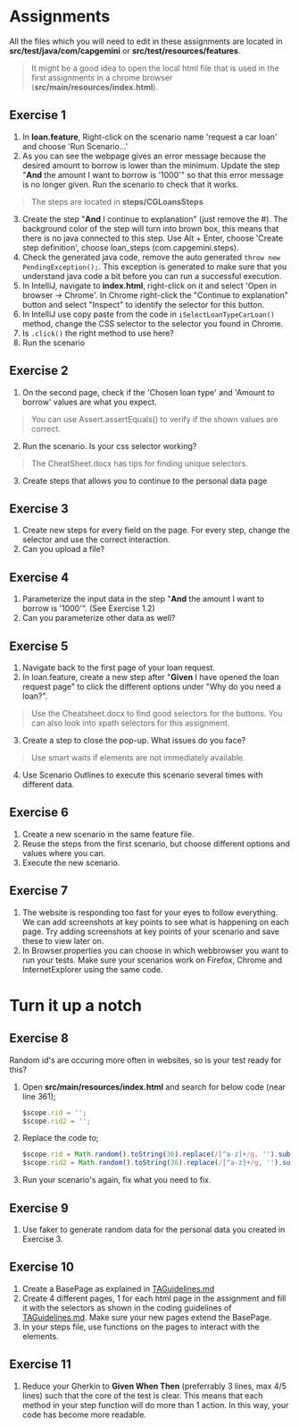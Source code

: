 # Assignments

All the files which you will need to edit in these assignments are located in **src/test/java/com/capgemini** or **src/test/resources/features**.
> It might be a good idea to open the local html file that is used in the first assignments in a chrome browser (**src/main/resources/index.html**).

## Exercise 1

 1. In **loan.feature**, Right-click on the scenario name 'request a car loan' and choose 'Run Scenario...'
 2. As you can see the webpage gives an error message because the desired amount to borrow is lower than the minimum. 
    Update the step "**And** the amount I want to borrow is '1000'" so that this error message is no longer given. Run the scenario to check that it works.
> The steps are located in **steps/CGLoansSteps**
 3. Create the step "**And** I continue to explanation" (just remove the #). The background color of the step will turn into brown box, this means that there is no java connected to this step. 
    Use Alt + Enter, choose 'Create step definition', choose loan_steps (com.capgemini.steps).
 4. Check the generated java code, remove the auto generated `throw new PendingException();`. 
    This exception is generated to make sure that you understand java code a bit before you can run a successful execution.
 5. In IntelliJ, navigate to **index.html**, right-click on it and select 'Open in browser -> Chrome'. 
    In Chrome right-click the "Continue to explanation" button and select "Inspect" to identify the selector for this button.
 6. In IntelliJ use copy paste from the code in `iSelectLoanTypeCarLoan()` method, change the CSS selector to the selector you found in Chrome.
 7. Is `.click()` the right method to use here?
 8. Run the scenario

## Exercise 2

1. On the second page, check if the 'Chosen loan type' and 'Amount to borrow' values are what you expect.
> You can use Assert.assertEquals() to verify if the shown values are correct.
2. Run the scenario. Is your css selector working?
> The CheatSheet.docx has tips for finding unique selectors.
3. Create steps that allows you to continue to the personal data page

## Exercise 3

1. Create new steps for every field on the page. For every step, change the selector and use the correct interaction.
2. Can you upload a file?

## Exercise 4

1. Parameterize the input data in the step "**And** the amount I want to borrow is '1000'". (See Exercise 1.2)
2. Can you parameterize other data as well?

## Exercise 5

1. Navigate back to the first page of your loan request.
2. In loan.feature, create a new step after "**Given** I have opened the loan request page" to click the different options under "Why do you need a loan?".
> Use the Cheatsheet.docx to find good selectors for the buttons. You can also look into xpath selectors for this assignment.
3. Create a step to close the pop-up. What issues do you face?
> Use smart waits if elements are not immediately available.
4. Use Scenario Outlines to execute this scenario several times with different data.

## Exercise 6

1. Create a new scenario in the same feature file.
2. Reuse the steps from the first scenario, but choose different options and values where you can.
3. Execute the new scenario.

## Exercise 7

1. The website is responding too fast for your eyes to follow everything. 
   We can add screenshots at key points to see what is happening on each page. 
   Try adding screenshots at key points of your scenario and save these to view later on.
2. In Browser.properties you can choose in which webbrowser you want to run your tests. 
   Make sure your scenarios work on Firefox, Chrome and InternetExplorer using the same code.

# Turn it up a notch

## Exercise 8

Random id's are occuring more often in websites, so is your test ready for this?

1. Open **src/main/resources/index.html** and search for below code (near line 361);
    ```javascript
    $scope.rid = '';
    $scope.rid2 = '';
    ```
2. Replace the code to;
    ```javascript
    $scope.rid = Math.random().toString(36).replace(/[^a-z]+/g, '').substr(2, 10) + ':';
    $scope.rid2 = Math.random().toString(36).replace(/[^a-z]+/g, '').substr(2, 10) + ':';
    ```
3. Run your scenario's again, fix what you need to fix.

## Exercise 9

1. Use faker to generate random data for the personal data you created in Exercise 3.

## Exercise 10

1. Create a BasePage as explained in [TAGuidelines.md](TAGuidelines.md)
2. Create 4 different pages, 1 for each html page in the assignment and fill it with the selectors as shown in the coding guidelines of [TAGuidelines.md](TAGuidelines.md). 
   Make sure your new pages extend the BasePage.
3. In your steps file, use functions on the pages to interact with the elements.

## Exercise 11

1. Reduce your Gherkin to **Given When Then** (preferrably 3 lines, max 4/5 lines) such that the core of the test is clear.
   This means that each method in your step function will do more than 1 action. In this way, your code has become more readable.
   

